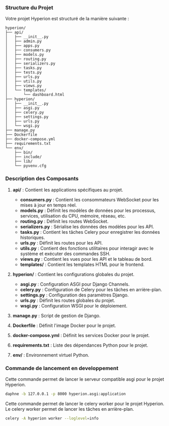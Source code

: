 ### Structure du Projet

Votre projet Hyperion est structuré de la manière suivante :

```
hyperion/
├── api/
│   ├── __init__.py
│   ├── admin.py
│   ├── apps.py
│   ├── consumers.py
│   ├── models.py
│   ├── routing.py
│   ├── serializers.py
│   ├── tasks.py
│   ├── tests.py
│   ├── urls.py
│   ├── utils.py
│   ├── views.py
│   └── templates/
│       └── dashboard.html
├── hyperion/
│   ├── __init__.py
│   ├── asgi.py
│   ├── celery.py
│   ├── settings.py
│   ├── urls.py
│   └── wsgi.py
├── manage.py
├── Dockerfile
├── docker-compose.yml
├── requirements.txt
└── env/
    ├── bin/
    ├── include/
    ├── lib/
    └── pyvenv.cfg
```

### Description des Composants

1. **api/** : Contient les applications spécifiques au projet.
   - **consumers.py** : Contient les consommateurs WebSocket pour les mises à jour en temps réel.
   - **models.py** : Définit les modèles de données pour les processus, services, utilisation du CPU, mémoire, réseau, etc.
   - **routing.py** : Définit les routes WebSocket.
   - **serializers.py** : Sérialise les données des modèles pour les API.
   - **tasks.py** : Contient les tâches Celery pour enregistrer les données historiques.
   - **urls.py** : Définit les routes pour les API.
   - **utils.py** : Contient des fonctions utilitaires pour interagir avec le système et exécuter des commandes SSH.
   - **views.py** : Contient les vues pour les API et le tableau de bord.
   - **templates/** : Contient les templates HTML pour le frontend.

2. **hyperion/** : Contient les configurations globales du projet.
   - **asgi.py** : Configuration ASGI pour Django Channels.
   - **celery.py** : Configuration de Celery pour les tâches en arrière-plan.
   - **settings.py** : Configuration des paramètres Django.
   - **urls.py** : Définit les routes globales du projet.
   - **wsgi.py** : Configuration WSGI pour le déploiement.

3. **manage.py** : Script de gestion de Django.

4. **Dockerfile** : Définit l'image Docker pour le projet.

5. **docker-compose.yml** : Définit les services Docker pour le projet.

6. **requirements.txt** : Liste des dépendances Python pour le projet.

7. **env/** : Environnement virtuel Python.

### Commande de lancement en developpement
   
   Cette commande permet de lancer le serveur compatible asgi pour le projet Hyperion.
   ```bash
   daphne -b 127.0.0.1 -p 8000 hyperion.asgi:application
   ```
   
   Cette commande permet de lancer le celery worker pour le projet Hyperion.
   Le celery worker permet de lancer les tâches en arrière-plan.
   ```bash
   celery -A hyperion worker --loglevel=info
   ```